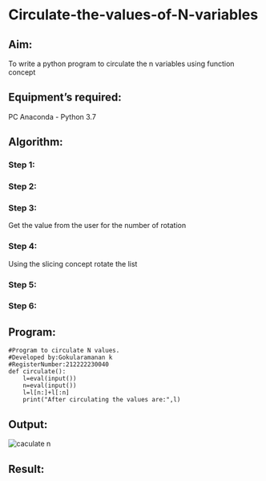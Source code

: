 # Circulate-the-values-of-N-variables
## Aim:
To write a python program to circulate the n variables using function concept
## Equipment’s required:
PC
Anaconda - Python 3.7
## Algorithm: 
### Step 1: 
### Step 2: 
### Step 3: 
Get the value from the user for the number of rotation
### Step 4: 
Using the slicing concept rotate the list

### Step 5: 
### Step 6: 
## Program:
```
#Program to circulate N values.
#Developed by:Gokularamanan k 
#RegisterNumber:212222230040
def circulate():
    l=eval(input())
    n=eval(input())
    l=l[n:]+l[:n]
    print("After circulating the values are:",l)
```    

## Output:
![caculate n](https://user-images.githubusercontent.com/119518996/226165400-ad747f6c-909f-4cd3-ac17-ddad5aeff7c8.png)


## Result:
